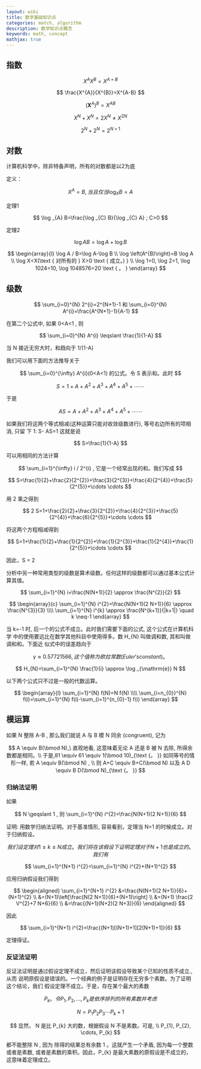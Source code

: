 ```yaml
---
layout: wiki
title: 数学基础知识点
categories: match, algorithm
description: 数学知识点概念
keywords: math, concept
mathjax: true
---
```


## 指数

$$
X^A X^B = X^{A+B}
$$

$$
\frac{X^{A}}{X^{B}}=X^{A-B}
$$

$$
\left(\boldsymbol{X}^{A}\right)^{B}=X^{A B}
$$

$$
X^{N}+X^{N}=2 X^{N} \neq X^{2 N}
$$

$$
2^{N}+2^{N}=2^{N+1}
$$

## 对数

计算机科学中，除非特备声明，所有的对数都是以2为底

定义：

$$
X^A = B, 当且仅当 \log_{X}{B} = A
$$

定理1

$$
\log _{A} B=\frac{\log _{C} B}{\log _{C} A} ; C>0
$$

[//]: # (![IMG_6849157741BC1.jpeg]&#40;../images/posts/math_knowledge/IMG_6849157741BC-1.jpg&#41;)

定理2

$$
\log A B=\log A+\log B
$$

[//]: # (![IMG_6B1D22D76EE91.jpg]&#40;../images/posts/math_knowledge/IMG_6B1D22D76EE9-1.jpg&#41;)

$$
\begin{array}{l}
\log A / B=\log A-\log B \\
\log \left(A^{B}\right)=B \log A \\
\log X<X(\text { 对所有的 } X>0 \text { 成立。) } \\
\log 1=0, \log 2=1, \log 1024=10, \log 1048576=20 \text { 。 }
\end{array}
$$

## 级数

$$
\sum_{i=0}^{N} 2^{i}=2^{N+1}-1 和 \sum_{i=0}^{N} A^{i}=\frac{A^{N+1}-1}{A-1}
$$

在第二个公式中, 如果  0<A<1 , 则

$$
\sum_{i=0}^{N} A^{i} \leqslant \frac{1}{1-A}
$$

当 N 接近无穷大时，和趋向于 1/(1-A)

我们可以用下面的方法推导关于

$$
\sum_{i=0}^{\infty} A^{i}(0<A<1)  的公式。令  S  表示和。此时
$$

$$
S=1+A+A^{2}+A^{3}+A^{4}+A^{5}+\cdots \cdots
$$

于是

$$
A S=A+A^{2}+A^{3}+A^{4}+A^{5}+\cdots \cdots
$$

如果我们将这两个等式相减(这种运算只能对收敛级数进行), 等号右边所有的项相消, 只留 下 1:
S- AS=1
这就是说

$$
S=\frac{1}{1-A}
$$

可以用相同的方法计算

$$
\sum_{i=1}^{\infty} i / 2^{i} , 它是一个经常出现的和。我们写成
$$

$$
S=\frac{1}{2}+\frac{2}{2^{2}}+\frac{3}{2^{3}}+\frac{4}{2^{4}}+\frac{5}{2^{5}}+\cdots \cdots
$$

用 2 乘之得到

$$
2 S=1+\frac{2}{2}+\frac{3}{2^{2}}+\frac{4}{2^{3}}+\frac{5}{2^{4}}+\frac{6}{2^{5}}+\cdots \cdots
$$

将这两个方程相减得到

$$
S=1+\frac{1}{2}+\frac{1}{2^{2}}+\frac{1}{2^{3}}+\frac{1}{2^{4}}+\frac{1}{2^{5}}+\cdots \cdots
$$

因此，S = 2

分析中另一种常用类型的级数是算术级数。任何这样的级数都可以通过基本公式计算其值。

$$
\sum_{i=1}^{N} i=\frac{N(N+1)}{2} \approx \frac{N^{2}}{2}
$$

$$
\begin{array}{c}
\sum_{i=1}^{N} i^{2}=\frac{N(N+1)(2 N+1)}{6} \approx \frac{N^{3}}{3} \\\\
\sum_{i=1}^{N} i^{k} \approx \frac{N^{k+1}}{|k+1|} \quad k \neq-1
\end{array}
$$

当  k=-1  时, 后一个的公式不成立。此时我们需要下面的公式, 这个公式在计算机科学 中的使用要远比在数学其他科目中使用得多。数  H_{N}  叫做调和数, 其和叫做调和和。下面近 似式中的误差趋向于

$$
\gamma \approx 0.57721566
 , 这个值称为欧拉常数(Euler's constant)。
$$

$$
H_{N}=\sum_{i=1}^{N} \frac{1}{i} \approx \log _{\mathrm{e}} N
$$

以下两个公式只不过是一般的代数运算。

$$
\begin{array}{l}
\sum_{i=1}^{N} f(N)=N f(N) \\\\
\sum_{i=n_{0}}^{N} f(i)=\sum_{i=1}^{N} f(i)-\sum_{i=1}^{n_{0}-1} f(i)
\end{array}
$$

## 模运算

如果  N  整除  A-B , 那么我们就说  A  与  B  模  N  同余 (congruent), 记为

$$
A \equiv B(\bmod N)_\  直观地看, 这意味着无论  A  还是  B  被  N  去除, 所得余数都是相同。\\ 于是,81 \equiv 61 \equiv 1(\bmod 10)_{\text {。 }}  如同等号的情形一样, 若  A \equiv B(\bmod N) , \\ 则  A+C \equiv B+C(\bmod N)  以及  A D \equiv B D(\bmod N)_{\text {。 }}
$$

### 归纳法证明

如果

$$
N \geqslant 1 , 则  \sum_{i=1}^{N} i^{2}=\frac{N(N+1)(2 N+1)}{6}
$$

证明: 用数学归纳法证明。对于基准情形, 容易看到，定理当  N=1  的时候成立。对于归纳假设。

$$
我们设定理对  1 \leqslant k \leqslant N  成立。我们将在该假设下证明定理对于  N+1  也是成立的。 我们有
$$

$$
\sum_{i=1}^{N+1} i^{2}=\sum_{i=1}^{N} i^{2}+(N+1)^{2}
$$

应用归纳假设我们得到

$$
\begin{aligned}
\sum_{i=1}^{N+1} i^{2} &=\frac{N(N+1)(2 N+1)}{6}+(N+1)^{2} \\
&=(N+1)\left[\frac{N(2 N+1)}{6}+(N+1)\right] \\
&=(N+1) \frac{2 V^{2}+7 N+6}{6} \\
&=\frac{(N+1)(N+2)(2 N+3)}{6}
\end{aligned}
$$

因此

$$
\sum_{i=1}^{N+1} i^{2}=\frac{(N+1)[(N+1)+1][2(N+1)+1]}{6}
$$

定理得证。

### 反证法证明

反证法证明是通过假设定理不成立，然后证明该假设导致某个已知的性质不成立.,从而 说明原假设是错误的。一个经典的例子是证明存在无穷多个素数。为了证明这个结论，我们 假设定理不成立。于是，存在某个最大的素数

$$
P_{k}  。令  P_{1}, P_{2}, \ldots, P_{k}  是依序排列的所有素 数并考虑
$$

$$
N=P_{1} P_{2} P_{3} \cdots P_{k}+1
$$

$$
显然，  N  是比  P_{k}  大的数，根据假设  N  不是素数。可是,  \\ P_{1}, P_{2}, \cdots, P_{k}
$$

都不能整除  N , 因为 除得的结果总有余数 1 。这就产生一个矛盾, 因为每一个整数或者是素数, 或者是素数的乘积。因此，P_{k} 是最大素数的原假设是不成立的，这意味着定理成立。
